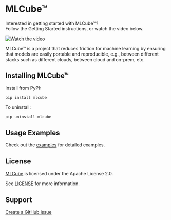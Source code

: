 # MLCube™

Interested in getting started with MLCube™?   
Follow the Getting Started instructions, or watch the video below.

[![Watch the video](http://img.youtube.com/vi/YmaXNIliPrc/0.jpg)](https://youtu.be/YmaXNIliPrc)


MLCube™ is a project that reduces friction for machine learning by ensuring that models are easily portable and reproducible, e.g., between different stacks such as different clouds, between cloud and on-prem, etc.

## Installing MLCube™

Install from PyPI:  
```sh
pip install mlcube
```

To uninstall:

```sh
pip uninstall mlcube
```


## Usage Examples

Check out the [examples](https://github.com/mlcommons/mlcube_examples) for detailed examples.

## License
[MLCube](https://github.com/mlcommons/mlcube/) is licensed under the Apache License 2.0. 

See [LICENSE](https://github.com/mlcommons/mlcube/blob/master/LICENSE) for more information.

## Support

[Create a GitHub issue](https://github.com/mlcommons/mlcube/issues/new/choose)
